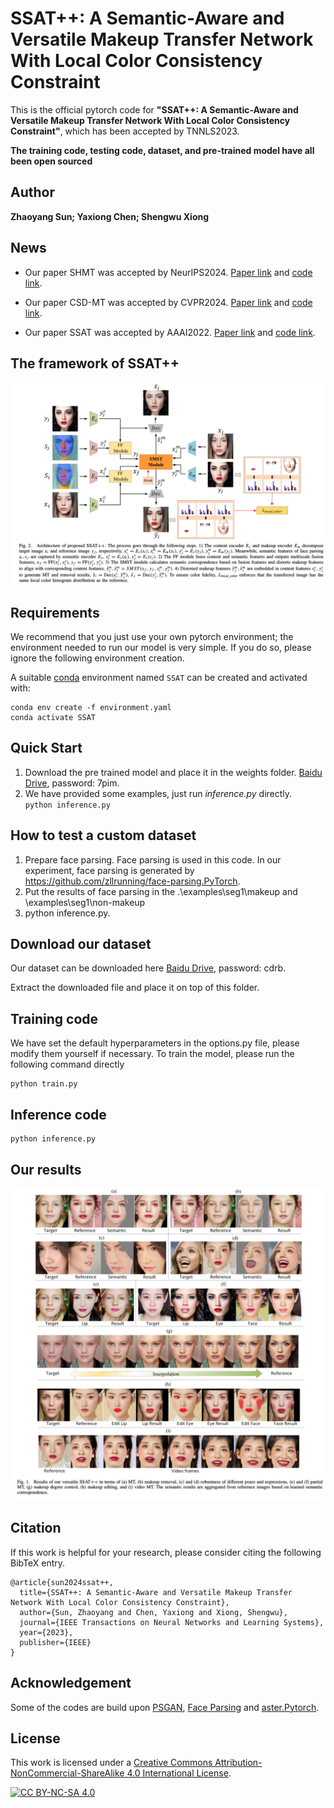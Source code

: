 # SSAT++: A Semantic-Aware and Versatile Makeup Transfer Network With Local Color Consistency Constraint

This is the official pytorch code for **"SSAT++: A Semantic-Aware and Versatile Makeup Transfer Network With Local Color Consistency Constraint"**, which has been accepted by TNNLS2023.

**The training code, testing code, dataset, and pre-trained model have all been open sourced**
## Author
**Zhaoyang Sun; Yaxiong Chen; Shengwu Xiong**


## News

+ Our paper SHMT was accepted by NeurIPS2024. [Paper link](https://arxiv.org/abs/2412.11058) and [code link](https://github.com/Snowfallingplum/SHMT).

+ Our paper CSD-MT was accepted by CVPR2024. [Paper link](https://arxiv.org/abs/2405.17240) and [code link](https://github.com/Snowfallingplum/CSD-MT).

+ Our paper SSAT was accepted by AAAI2022. [Paper link](https://arxiv.org/abs/2112.03631) and [code link](https://github.com/Snowfallingplum/SSAT).

## The framework of SSAT++

![](asset/network.jpg)


## Requirements

We recommend that you just use your own pytorch environment; the environment needed to run our model is very simple. If you do so, please ignore the following environment creation.

A suitable [conda](https://conda.io/) environment named `SSAT` can be created
and activated with:

```
conda env create -f environment.yaml
conda activate SSAT
```

## Quick Start
1. Download the pre trained model and place it in the weights folder. [Baidu Drive](https://pan.baidu.com/s/1c1P8YIZPgv39jU4ufoIcsw), password: 7pim.
2. We have provided some examples, just run *inference.py* directly. ``` python inference.py```

## How to test a custom dataset

1. Prepare face parsing. Face parsing is used in this code. In our experiment, face parsing is generated by https://github.com/zllrunning/face-parsing.PyTorch.
2. Put the results of face parsing in the .\examples\seg1\makeup and \examples\seg1\non-makeup
3. python inference.py.  

## Download our dataset
Our dataset can be downloaded here [Baidu Drive](https://pan.baidu.com/s/1ozcLdlsykv3tb32X2bfP3w), password: cdrb.

Extract the downloaded file and place it on top of this folder.

## Training code
We have set the default hyperparameters in the options.py file, please modify them yourself if necessary.
To train the model, please run the following command directly
```
python train.py
```

## Inference code

```
python inference.py
```

## Our results

![](asset/transfer_results.jpg)

## Citation

If this work is helpful for your research, please consider citing the following BibTeX entry.

```text
@article{sun2024ssat++,
  title={SSAT++: A Semantic-Aware and Versatile Makeup Transfer Network With Local Color Consistency Constraint},
  author={Sun, Zhaoyang and Chen, Yaxiong and Xiong, Shengwu},
  journal={IEEE Transactions on Neural Networks and Learning Systems},
  year={2023},
  publisher={IEEE}
}
```


## Acknowledgement

Some of the codes are build upon [PSGAN](https://github.com/wtjiang98/PSGAN), [Face Parsing](https://github.com/zllrunning/face-parsing.PyTorch) and [aster.Pytorch](https://github.com/ayumiymk/aster.pytorch).

## License

This work is licensed under a
[Creative Commons Attribution-NonCommercial-ShareAlike 4.0 International License][cc-by-nc-sa].

[![CC BY-NC-SA 4.0][cc-by-nc-sa-image]][cc-by-nc-sa]

[cc-by-nc-sa]: http://creativecommons.org/licenses/by-nc-sa/4.0/
[cc-by-nc-sa-image]: https://licensebuttons.net/l/by-nc-sa/4.0/88x31.png
[cc-by-nc-sa-shield]: https://img.shields.io/badge/License-CC%20BY--NC--SA%204.0-lightgrey.svg

